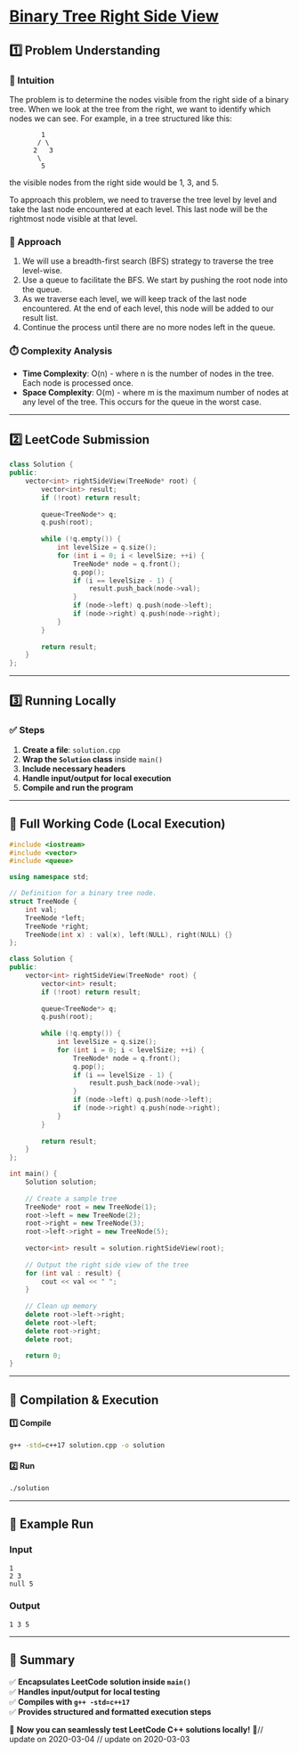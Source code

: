 # **[Binary Tree Right Side View](https://leetcode.com/problems/binary-tree-right-side-view/description/)**  

## **1️⃣ Problem Understanding**  
### **📌 Intuition**  
The problem is to determine the nodes visible from the right side of a binary tree. When we look at the tree from the right, we want to identify which nodes we can see. For example, in a tree structured like this:
```
        1
       / \
      2   3
       \
        5
```
the visible nodes from the right side would be 1, 3, and 5. 

To approach this problem, we need to traverse the tree level by level and take the last node encountered at each level. This last node will be the rightmost node visible at that level.

### **🚀 Approach**  
1. We will use a breadth-first search (BFS) strategy to traverse the tree level-wise.
2. Use a queue to facilitate the BFS. We start by pushing the root node into the queue.
3. As we traverse each level, we will keep track of the last node encountered. At the end of each level, this node will be added to our result list.
4. Continue the process until there are no more nodes left in the queue.

### **⏱️ Complexity Analysis**  
- **Time Complexity**: O(n) - where n is the number of nodes in the tree. Each node is processed once.
- **Space Complexity**: O(m) - where m is the maximum number of nodes at any level of the tree. This occurs for the queue in the worst case.

---  

## **2️⃣ LeetCode Submission**  
```cpp
class Solution {
public:
    vector<int> rightSideView(TreeNode* root) {
        vector<int> result;
        if (!root) return result;
        
        queue<TreeNode*> q;
        q.push(root);
        
        while (!q.empty()) {
            int levelSize = q.size();
            for (int i = 0; i < levelSize; ++i) {
                TreeNode* node = q.front();
                q.pop();
                if (i == levelSize - 1) {
                    result.push_back(node->val);
                }
                if (node->left) q.push(node->left);
                if (node->right) q.push(node->right);
            }
        }
        
        return result;
    }
};
```  

---  

## **3️⃣ Running Locally**  
### **✅ Steps**  
1. **Create a file**: `solution.cpp`  
2. **Wrap the `Solution` class** inside `main()`  
3. **Include necessary headers**  
4. **Handle input/output for local execution**  
5. **Compile and run the program**  

---  

## **📝 Full Working Code (Local Execution)**  
```cpp
#include <iostream>
#include <vector>
#include <queue>

using namespace std;

// Definition for a binary tree node.
struct TreeNode {
    int val;
    TreeNode *left;
    TreeNode *right;
    TreeNode(int x) : val(x), left(NULL), right(NULL) {}
};

class Solution {
public:
    vector<int> rightSideView(TreeNode* root) {
        vector<int> result;
        if (!root) return result;
        
        queue<TreeNode*> q;
        q.push(root);
        
        while (!q.empty()) {
            int levelSize = q.size();
            for (int i = 0; i < levelSize; ++i) {
                TreeNode* node = q.front();
                q.pop();
                if (i == levelSize - 1) {
                    result.push_back(node->val);
                }
                if (node->left) q.push(node->left);
                if (node->right) q.push(node->right);
            }
        }
        
        return result;
    }
};

int main() {
    Solution solution;
    
    // Create a sample tree
    TreeNode* root = new TreeNode(1);
    root->left = new TreeNode(2);
    root->right = new TreeNode(3);
    root->left->right = new TreeNode(5);
    
    vector<int> result = solution.rightSideView(root);
    
    // Output the right side view of the tree
    for (int val : result) {
        cout << val << " ";
    }
    
    // Clean up memory
    delete root->left->right;
    delete root->left;
    delete root->right;
    delete root;

    return 0;
}
```  

---  

## **🔧 Compilation & Execution**  
#### **1️⃣ Compile**  
```bash
g++ -std=c++17 solution.cpp -o solution
```  

#### **2️⃣ Run**  
```bash
./solution
```  

---  

## **🎯 Example Run**  
### **Input**  
```
1
2 3
null 5
```
### **Output**  
```
1 3 5
```  

---  

## **📌 Summary**  
✅ **Encapsulates LeetCode solution inside `main()`**  
✅ **Handles input/output for local testing**  
✅ **Compiles with `g++ -std=c++17`**  
✅ **Provides structured and formatted execution steps**  

🚀 **Now you can seamlessly test LeetCode C++ solutions locally!** 🚀// update on 2020-03-04
// update on 2020-03-03
